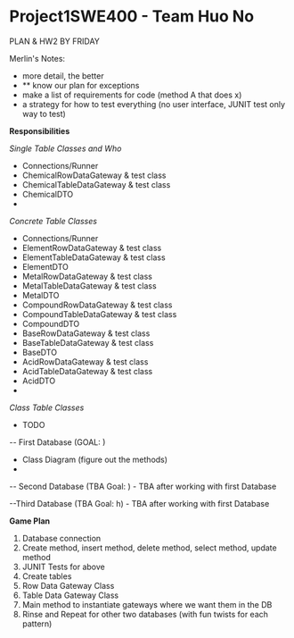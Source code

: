 # Project1SWE400 - Team Huo No

PLAN & HW2 BY FRIDAY

Merlin's Notes:
- more detail, the better
- ** know our plan for exceptions
- make a list of requirements for code (method A that does x)
- a strategy for how to test everything (no user interface, JUNIT test only way to test)

**Responsibilities**

*Single Table Classes and Who*
*  Connections/Runner 
*  ChemicalRowDataGateway & test class
*  ChemicalTableDataGateway & test class
*  ChemicalDTO
*  
*Concrete Table Classes*
*  Connections/Runner 
*  ElementRowDataGateway & test class
*  ElementTableDataGateway & test class
*  ElementDTO
*  MetalRowDataGateway & test class
*  MetalTableDataGateway & test class
*  MetalDTO
*  CompoundRowDataGateway & test class
*  CompoundTableDataGateway & test class
*  CompoundDTO
*  BaseRowDataGateway & test class
*  BaseTableDataGateway & test class
*  BaseDTO
*  AcidRowDataGateway & test class
*  AcidTableDataGateway & test class
*  AcidDTO
*  
*Class Table Classes*
* TODO



 -- First Database  (GOAL: )
 - Class Diagram (figure out the methods)
 - 
 

 -- Second Database (TBA Goal: )
    - TBA after working with first Database 
    

 --Third Database (TBA Goal: h)
    - TBA after working with first Database

**Game Plan**
1.  Database connection
2.  Create method, insert method, delete method, select method, update method
3.  JUNIT Tests for above
4.  Create tables
5.  Row Data Gateway Class
6.  Table Data Gateway Class
7.  Main method to instantiate gateways where we want them in the DB
8.  Rinse and Repeat for other two databases (with fun twists for each pattern)

